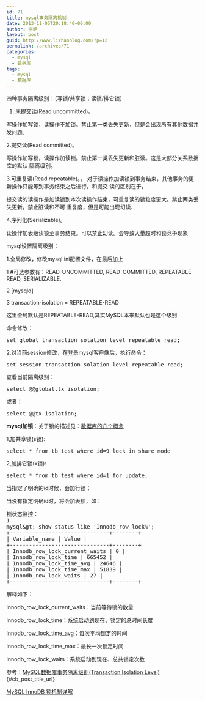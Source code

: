 ```yaml
---
id: 71
title: mysql事务隔离机制
date: 2013-11-05T20:18:40+00:00
author: 李朝
layout: post
guid: http://www.lizhaoblog.com/?p=12
permalink: /archives/71
categories:
  - mysql
  - 数据库
tags:
  - mysql
  - 数据库
---
```

四种事务隔离级别：（写锁/共享锁；读锁/排它锁）

1. 未提交读(Read uncommitted)。

写操作加写锁，读操作不加锁。禁止第一类丢失更新，但是会出现所有其他数据并发问题。

2.提交读(Read committed)。

写操作加写锁，读操作加读锁。禁止第一类丢失更新和脏读。这是大部分关系数据库的默认 隔离级别。

3.可重复读(Read repeatable)。， 对于读操作加读锁到事务结束，其他事务的更新操作只能等到事务结束之后进行。和提交 读的区别在于，

提交读的读操作是加读锁到本次读操作结束，可重复读的锁粒度更大。禁止两类丢失更新，禁止脏读和不可 重复度，但是可能出现幻读.

4.序列化(Serializable)。

读操作加表级读锁至事务结束。可以禁止幻读。会导致大量超时和锁竞争现象

mysql设置隔离级别：

1.全局修改，修改mysql.ini配置文件，在最后加上
  
1 #可选参数有：READ-UNCOMMITTED, READ-COMMITTED, REPEATABLE-READ, SERIALIZABLE.
  
2 [mysqld]
  
3 transaction-isolation = REPEATABLE-READ
  
这里全局默认是REPEATABLE-READ,其实MySQL本来默认也是这个级别

命令修改：

<pre class="brush: sql; title: ; notranslate" title="">set global transaction solation level repeatable read;</pre>

2.对当前session修改，在登录mysql客户端后，执行命令：

<pre class="brush: sql; title: ; notranslate" title="">set session transaction solation level repeatable read;</pre>

查看当前隔离级别：

<pre class="brush: sql; title: ; notranslate" title="">select @@global.tx_isolation;</pre>

或者：

<pre class="brush: sql; title: ; notranslate" title="">select @@tx_isolation;</pre>

**mysql加锁**：关于锁的描述见：[数据库的几个概念](http://www.lizhaoblog.com/?p=11 "数据库事务的几个概念")

1,加共享锁(s锁):

<pre class="brush: sql; title: ; notranslate" title="">select * from tb_test where id=9 lock in share mode</pre>

2,加排它锁(x锁):

<pre class="brush: sql; title: ; notranslate" title="">select * from tb_test where id=1 for update;</pre>

当指定了明确的id时候，会加行锁；

当没有指定明确id时，将会加表锁，如：

<pre class="brush: sql; title: ; notranslate" title="">锁状态监控：
1
mysql&amp;gt; show status like 'Innodb_row_lock%';
+-------------------------------+--------+
| Variable_name | Value |
+-------------------------------+--------+
| Innodb_row_lock_current_waits | 0 |
| Innodb_row_lock_time | 665452 |
| Innodb_row_lock_time_avg | 24646 |
| Innodb_row_lock_time_max | 51839 |
| Innodb_row_lock_waits | 27 |
+-------------------------------+--------+</pre>

解释如下：
  
Innodb\_row\_lock\_current\_waits：当前等待锁的数量
  
Innodb\_row\_lock_time：系统启动到现在、锁定的总时间长度
  
Innodb\_row\_lock\_time\_avg：每次平均锁定的时间
  
Innodb\_row\_lock\_time\_max：最长一次锁定时间
  
Innodb\_row\_lock_waits：系统启动到现在、总共锁定次数

参考：[MySQL数据库事务隔离级别(Transaction Isolation Level)](http://www.cnblogs.com/zemliu/archive/2012/06/17/2552301.html){#cb_post_title_url}

[MySQL InnoDB 锁机制详解](http://blog.csdn.net/dba_waterbin/article/details/9076913)